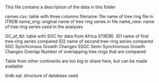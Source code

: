 This file contains a description of the data in this folder

names.csv: table with three columns
    filename: file name of tree ring file in ITRDB
    name_orig: original name of tree ring series in file
    name_new: name of tree ring series used in the analyses
 
GC_af_tbl: table with SGC for data from Africa (ITRDB).
    ID1 name of first tree-ring series compared
    ID2 name of second tree-ring series compared
    SGC Synchronous Growth Changes
    SSGC Semi-Synchronous Growth Changes
    Overlap Number of overlapping tree rings that are compared
    
Table from other continents are too big to share here, but can be made available

itrdb.sql: structure of database used
